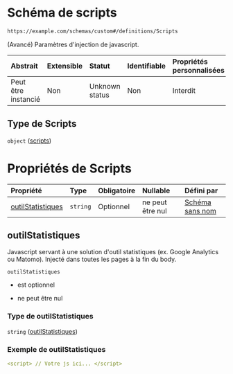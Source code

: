 # Schéma de scripts

```txt
https://example.com/schemas/custom#/definitions/Scripts
```

(Avancé) Paramètres d'injection de javascript.

| Abstrait            | Extensible | Statut         | Identifiable | Propriétés personnalisées | Propriétés Additionnelles | Limites d'accès | Défini dans                                                                        |
| :------------------ | :--------- | :------------- | :----------- | :------------------------ | :------------------------ | :-------------- | :--------------------------------------------------------------------------------- |
| Peut être instancié | Non        | Unknown status | Non          | Interdit                  | Interdit                  | aucun           | [FRW.form.schema.json\*](../out/FRW.form.schema.json "ouvrir le schéma d'origine") |

## Type de Scripts

`object` ([scripts](frw-definitions-scripts.md))

# Propriétés de Scripts

| Propriété                               | Type     | Obligatoire | Nullable         | Défini par                                                                                                                                                        |
| :-------------------------------------- | :------- | :---------- | :--------------- | :---------------------------------------------------------------------------------------------------------------------------------------------------------------- |
| [outilStatistiques](#outilstatistiques) | `string` | Optionnel   | ne peut être nul | [Schéma sans nom](frw-definitions-scripts-properties-outilstatistiques.md "https://example.com/schemas/custom#/definitions/Scripts/properties/outilStatistiques") |

## outilStatistiques

Javascript servant à une solution d'outil statistiques (ex. Google Analytics ou Matomo). Injecté dans toutes les pages à la fin du body.

`outilStatistiques`

*   est optionnel

*   ne peut être nul

### Type de outilStatistiques

`string` ([outilStatistiques](frw-definitions-scripts-properties-outilstatistiques.md))

### Exemple de outilStatistiques

```yaml
<script> // Votre js ici... </script>

```
